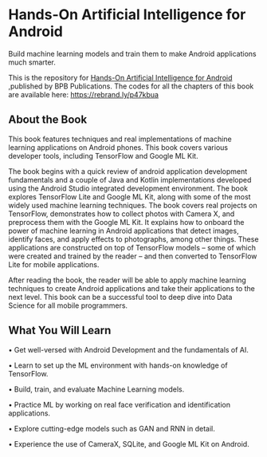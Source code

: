 # Hands-On Artificial Intelligence for Android
Build machine learning models and train them to make Android applications much smarter.

This is the repository for [Hands-On Artificial Intelligence for Android
](https://bpbonline.com/products/hands-on-artificial-intelligence-for-android?_pos=1&_sid=fdd2ac835&_ss=r),published by BPB Publications. The codes for all the chapters of this book are available here: https://rebrand.ly/p47kbua

## About the Book
This book features techniques and real implementations of machine learning applications on Android phones. This 
book covers various developer tools, including TensorFlow and Google ML Kit. 

The book begins with a quick review of android application development fundamentals and a couple of Java and Kotlin implementations developed using the Android Studio integrated development environment. The book explores TensorFlow Lite and Google ML Kit, along with some of the most widely used machine learning techniques. The book covers real projects on TensorFlow, demonstrates how to collect photos with Camera X, and preprocess them with the Google ML Kit. It explains how to onboard the power of machine learning in Android applications that detect images, identify faces, and apply effects to photographs, among other things. These applications are constructed on top of TensorFlow models – some of which were created and trained by the reader – and then converted to TensorFlow Lite for mobile applications.

After reading the book, the reader will be able to apply machine learning techniques to create Android applications and take their applications to the next level. This book can be a successful tool to deep dive into Data Science for all mobile programmers.

## What You Will Learn
•	Get well-versed with Android Development and the fundamentals of AI.

•	Learn to set up the ML environment with hands-on knowledge of TensorFlow.

•	Build, train, and evaluate Machine Learning models.

•	Practice ML by working on real face verification and identification applications.

•	Explore cutting-edge models such as GAN and RNN in detail.

•	Experience the use of CameraX, SQLite, and Google ML Kit on Android.
